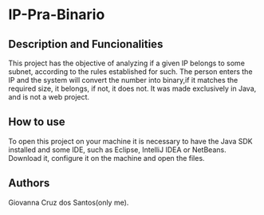 <h1>IP-Pra-Binario</h1>

<h2>Description and Funcionalities</h2>
This project has the objective of analyzing if a given IP belongs to some subnet, according to the rules established for such.
The person enters the IP and the system will convert the number into binary,if it matches the required size, it belongs, if not,
it does not. It was made exclusively in Java, and is not a web project.

<h2>How to use</h2>
To open this project on your machine it is necessary to have the Java SDK installed and some IDE, such as Eclipse, IntelliJ IDEA or NetBeans. 
Download it, configure it on the machine and open the files.

<h2>Authors</h2>
Giovanna Cruz dos Santos(only me).
